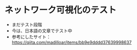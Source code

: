 # ネットワーク可視化のテスト
- まだテスト段階
- 今は、日本語の文章でテスト中
- 参考にしたサイト：https://qiita.com/madilloar/items/bb9e9dddd37639998637
